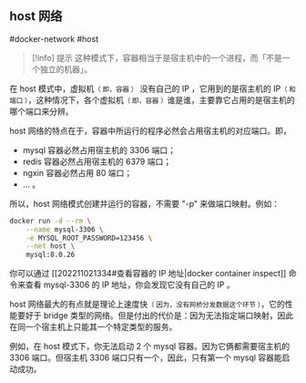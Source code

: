 ## host 网络

#docker-network #host 

> [!info] 提示
> 这种模式下，容器相当于是宿主机中的一个进程，而「不是一个独立的机器」。

在 host 模式中，虚拟机<small>（ 即，容器 ）</small> 没有自己的 IP ，它用到的是宿主机的 IP<small>（ 和端口 ）</small>，这种情况下，各个虚拟机<small>（ 即，容器 ）</small>谁是谁，主要靠它占用的是宿主机的哪个端口来分辨。

host 网络的特点在于，容器中所运行的程序必然会占用宿主机的对应端口。即，

- mysql 容器必然占用宿主机的 3306 端口；
- redis 容器必然占用宿主机的 6379 端口；
- ngxin 容器必然占用 80 端口；
- ... 。

所以，host 网络模式创建并运行的容器，不需要 "-p" 来做端口映射。例如：

```sh
docker run -d --rm \
	--name mysql-3306 \
	-e MYSQL_ROOT_PASSWORD=123456 \
	--net host \
	mysql:8.0.26
```


你可以通过 [[202211021334#查看容器的 IP 地址|docker container inspect]] 命令来查看 mysql-3306 的 IP 地址，你会发现它没有自己的 IP 。

host 网络最大的有点就是理论上速度快<small>（ 因为，没有网桥分发数据这个环节 ）</small>，它的性能要好于 bridge 类型的网络。但是付出的代价是：因为无法指定端口映射，因此在同一个宿主机上只能其一个特定类型的服务。

例如，在 host 模式下，你无法启动 2 个 mysql 容器。因为它俩都需要宿主机的 3306 端口。但宿主机 3306 端口只有一个，因此，只有第一个 mysql 容器能启动成功。




